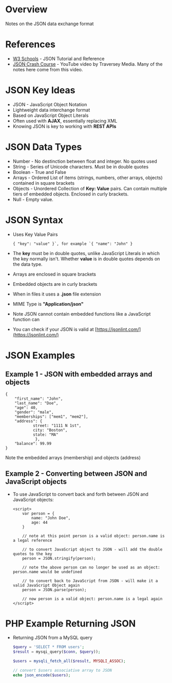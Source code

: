 # Overview

Notes on the JSON data exchange format

# References

* [W3 Schools](https://www.w3schools.com/js/js_json_intro.asp) - JSON Tutorial and Reference
* [JSON Crash Course](https://www.youtube.com/watch?v=wI1CWzNtE-M) - YouTube video by Traversey Media.  Many of the notes here come from this video.

# JSON Key Ideas

* JSON - JavaScript Object Notation
* Lightweight data interchange format
* Based on JavaScript Object Literals
* Often used with **AJAX**, essentially replacing XML
* Knowing JSON is key to working with **REST APIs**

# JSON Data Types

* Number - No destinction between float and integer. No quotes used
* String - Series of Unicode characters.  Must be in double quotes
* Boolean - True and False
* Arrays - Ordered List of items (strings, numbers, other arrays, objects) contained in square brackets
* Objects - Unordered Collection of **Key: Value** pairs. Can contain multiple tiers of embedded objects.  Enclosed in curly brackets.
* Null - Empty value.

# JSON Syntax

* Uses Key Value Pairs

	```
	{ "key": "value" }`, for example `{ "name": "John" }
	```

* The **key** must be in double quotes, unlike JavaScript Literals in which the key normally isn't.  Whether **value** is in double quotes depends on the data type.

* Arrays are enclosed in square brackets

* Embedded objects are in curly brackets

* When in files it uses a **.json** file extension

* MIME Type is **"Application/json"**

* Note JSON cannot contain embedded functions like a JavaScript function can

* You can check if your JSON is valid at [https://jsonlint.com/](https://jsonlint.com/)

# JSON Examples

## Example 1 - JSON with embedded arrays and objects

```
{
	"first_name": "John",
	"last_name": "Doe",
	"age": 40,
	"gender": "male",
	"memberships": ["mem1", "mem2"],
	"address": {
			street: "1111 N 1st",
			city: "Boston",
			state: "MA"
			 },
	"balance": 99.99
}
``` 
Note the embedded arrays (membership) and objects (address)

## Example 2 - Converting between JSON and JavaScript objects

* To use JavaScript to convert back and forth between JSON and JavaScript objects:

	```
	<script>
		var person = {
			name: "John Doe",
			age: 44
		}

		// note at this point person is a valid object: person.name is a legal reference

		// to convert JavaScript object to JSON - will add the double quotes to the key
		person = JSON.stringify(person);

		// note the above person can no longer be used as an object: person.name would be undefined

		// to convert back to JavaScript from JSON - will make it a valid JavaScript Object again
		person = JSON.parse(person);

		// now person is a valid object: person.name is a legal again	
	</script>
	```

# PHP Example Returning JSON

* Returning JSON from a MySQL query

	```php
	$query = 'SELECT * FROM users';
	$result = mysqi_query($conn, $query));

	$users = mysqli_fetch_all($result, MYSQLI_ASSOC);

	// convert $users associative array to JSON
	echo json_encode($users);
	```
